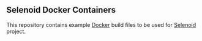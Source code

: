 ## Selenoid Docker Containers
This repository contains example [Docker](http://docker.com/) build files to be used for [Selenoid](http://github.com/aandryashin/selenoid) project.
